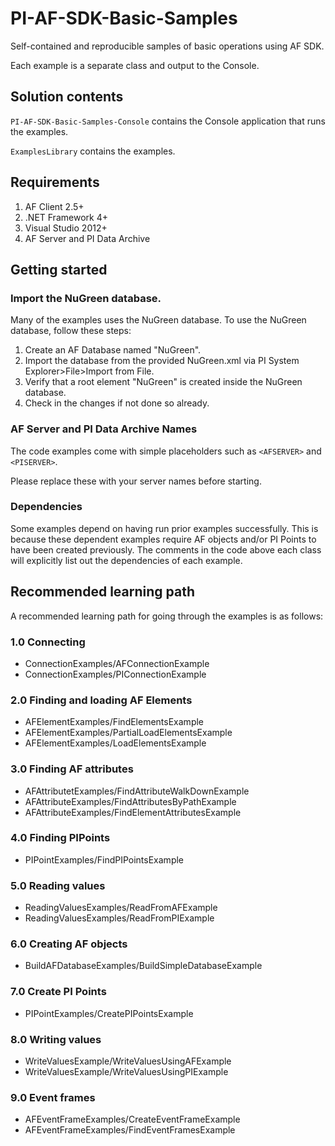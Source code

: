# PI-AF-SDK-Basic-Samples
Self-contained and reproducible samples of basic operations using AF SDK.

Each example is a separate class and output to the Console.

## Solution contents

`PI-AF-SDK-Basic-Samples-Console` contains the Console application that runs the examples.

`ExamplesLibrary` contains the examples.

## Requirements

1. AF Client 2.5+
2. .NET Framework 4+
3. Visual Studio 2012+
4. AF Server and PI Data Archive

## Getting started

### Import the NuGreen database.

Many of the examples uses the NuGreen database. To use the NuGreen database, follow these steps:

1. Create an AF Database named "NuGreen".
2. Import the database from the provided NuGreen.xml via PI System Explorer>File>Import from File.
3. Verify that a root element "NuGreen" is created inside the NuGreen database.
4. Check in the changes if not done so already.

### AF Server and PI Data Archive Names

The code examples come with simple placeholders such as `<AFSERVER>` and `<PISERVER>`.

Please replace these with your server names before starting.

### Dependencies

Some examples depend on having run prior examples successfully. This is because these dependent examples require AF objects and/or PI Points to have been created previously. The comments in the code above each class will explicitly list out the dependencies of each example.

## Recommended learning path

A recommended learning path for going through the examples is as follows:

### 1.0 Connecting

- ConnectionExamples/AFConnectionExample
- ConnectionExamples/PIConnectionExample

### 2.0 Finding and loading AF Elements

- AFElementExamples/FindElementsExample
- AFElementExamples/PartialLoadElementsExample
- AFElementExamples/LoadElementsExample
 
### 3.0 Finding AF attributes

- AFAttributetExamples/FindAttributeWalkDownExample
- AFAttributeExamples/FindAttributesByPathExample 
- AFAttributeExamples/FindElementAttributesExample

### 4.0 Finding PIPoints

- PIPointExamples/FindPIPointsExample

### 5.0 Reading values

- ReadingValuesExamples/ReadFromAFExample
- ReadingValuesExamples/ReadFromPIExample

### 6.0 Creating AF objects

- BuildAFDatabaseExamples/BuildSimpleDatabaseExample

### 7.0 Create PI Points 

- PIPointExamples/CreatePIPointsExample

### 8.0 Writing values

- WriteValuesExample/WriteValuesUsingAFExample
- WriteValuesExample/WriteValuesUsingPIExample

### 9.0 Event frames

- AFEventFrameExamples/CreateEventFrameExample
- AFEventFrameExamples/FindEventFramesExample
